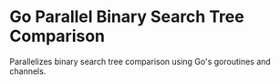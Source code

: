 # Go Parallel Binary Search Tree Comparison
 Parallelizes binary search tree comparison using Go's goroutines and channels.

